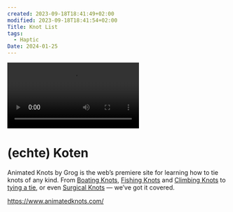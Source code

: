 ```yaml
---
created: 2023-09-18T18:41:49+02:00
modified: 2023-09-18T18:41:54+02:00
Title: Knot List
tags:
  - Haptic
Date: 2024-01-25
---
```


![](../_asset/2024-01-25-11-26-54.mp4)

# (echte) Koten 

Animated Knots by Grog is the web’s premiere site for learning how to tie knots of any kind. From [Boating Knots](https://www.animatedknots.com/boating-knots), [Fishing Knots](https://www.animatedknots.com/fishing-knots) and [Climbing Knots](https://www.animatedknots.com/climbing-knots) to [tying a tie](https://www.animatedknots.com/necktie-knots), or even [Surgical Knots](https://www.animatedknots.com/surgical-knots) — we’ve got it covered.

https://www.animatedknots.com/
